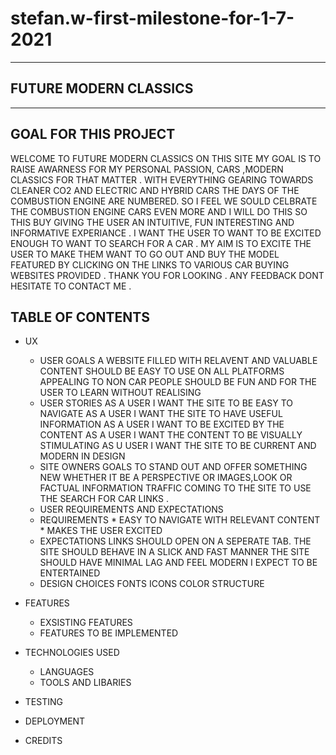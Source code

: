 # stefan.w-first-milestone-for-1-7-2021
***
## FUTURE MODERN CLASSICS
***

## GOAL FOR THIS PROJECT

WELCOME TO FUTURE MODERN CLASSICS ON THIS SITE MY GOAL IS TO RAISE AWARNESS FOR MY PERSONAL PASSION, CARS ,MODERN CLASSICS FOR THAT MATTER .
WITH EVERYTHING GEARING TOWARDS CLEANER CO2 AND ELECTRIC AND HYBRID CARS THE DAYS OF THE COMBUSTION ENGINE ARE NUMBERED.
SO I FEEL WE SOULD CELBRATE THE COMBUSTION ENGINE CARS EVEN MORE AND I WILL DO THIS SO THIS BUY GIVING THE USER AN INTUITIVE, FUN INTERESTING AND INFORMATIVE EXPERIANCE .
I WANT THE USER TO WANT TO BE EXCITED ENOUGH TO WANT TO SEARCH FOR A CAR .
MY AIM IS TO EXCITE THE USER TO MAKE THEM WANT TO GO OUT AND BUY THE MODEL FEATURED BY CLICKING ON THE LINKS TO VARIOUS CAR BUYING WEBSITES PROVIDED .
THANK YOU FOR LOOKING . ANY FEEDBACK DONT HESITATE TO CONTACT ME .

## TABLE OF CONTENTS
* UX 
    * USER GOALS
    A WEBSITE FILLED WITH RELAVENT AND VALUABLE CONTENT
    SHOULD BE EASY TO USE ON ALL PLATFORMS
    APPEALING TO NON CAR PEOPLE 
    SHOULD BE FUN AND FOR THE USER TO LEARN WITHOUT REALISING
    * USER STORIES
    AS A USER I WANT THE SITE TO BE EASY TO NAVIGATE
    AS A USER I WANT THE SITE TO HAVE USEFUL INFORMATION
    AS A USER I WANT TO BE EXCITED BY THE CONTENT
    AS A USER I WANT THE CONTENT TO BE VISUALLY STIMULATING
    AS U USER I WANT THE SITE TO BE CURRENT AND MODERN IN DESIGN
    * SITE OWNERS GOALS
    TO STAND OUT AND OFFER SOMETHING NEW WHETHER IT BE A PERSPECTIVE OR IMAGES,LOOK OR FACTUAL INFORMATION
    TRAFFIC COMING TO THE SITE TO USE THE SEARCH FOR CAR LINKS .
    * USER REQUIREMENTS AND EXPECTATIONS
     * REQUIREMENTS
      * EASY TO NAVIGATE WITH RELEVANT CONTENT
      * MAKES THE USER EXCITED
     * EXPECTATIONS
        LINKS SHOULD OPEN ON A SEPERATE TAB.
        THE SITE SHOULD BEHAVE IN A SLICK AND FAST MANNER 
        THE SITE SHOULD HAVE MINIMAL LAG AND FEEL MODERN
        I EXPECT TO BE ENTERTAINED
    * DESIGN CHOICES
      FONTS
      ICONS
      COLOR
      STRUCTURE

* FEATURES
    * EXSISTING FEATURES
    * FEATURES TO BE IMPLEMENTED
* TECHNOLOGIES USED
    * LANGUAGES
    * TOOLS AND LIBARIES
* TESTING
* DEPLOYMENT
* CREDITS
